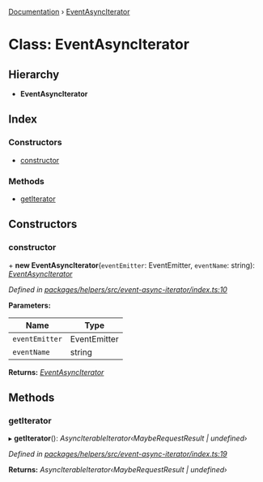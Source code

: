 [Documentation](../README.md) › [EventAsyncIterator](eventasynciterator.md)

# Class: EventAsyncIterator

## Hierarchy

* **EventAsyncIterator**

## Index

### Constructors

* [constructor](eventasynciterator.md#constructor)

### Methods

* [getIterator](eventasynciterator.md#getiterator)

## Constructors

###  constructor

\+ **new EventAsyncIterator**(`eventEmitter`: EventEmitter, `eventName`: string): *[EventAsyncIterator](eventasynciterator.md)*

*Defined in [packages/helpers/src/event-async-iterator/index.ts:10](https://github.com/badbatch/graphql-box/blob/2aaf296/packages/helpers/src/event-async-iterator/index.ts#L10)*

**Parameters:**

Name | Type |
------ | ------ |
`eventEmitter` | EventEmitter |
`eventName` | string |

**Returns:** *[EventAsyncIterator](eventasynciterator.md)*

## Methods

###  getIterator

▸ **getIterator**(): *AsyncIterableIterator‹MaybeRequestResult | undefined›*

*Defined in [packages/helpers/src/event-async-iterator/index.ts:19](https://github.com/badbatch/graphql-box/blob/2aaf296/packages/helpers/src/event-async-iterator/index.ts#L19)*

**Returns:** *AsyncIterableIterator‹MaybeRequestResult | undefined›*
